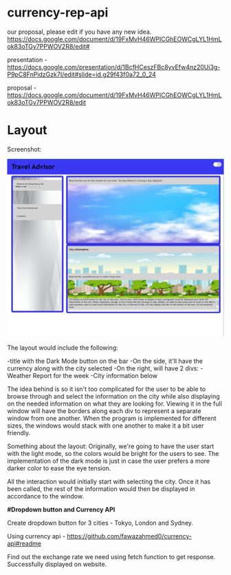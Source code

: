 # currency-rep-api

our proposal, please edit if you have any new idea.
https://docs.google.com/document/d/19FxMvH46WPICGhEOWCgLYL1HmLok83oTGy7PPWOV2R8/edit#

presentation - https://docs.google.com/presentation/d/1BcfHCeszFBc8yvEfw4nz20Ui3g-P9pC8FnPidzGzk7I/edit#slide=id.g29f43f0a72_0_24

proposal - https://docs.google.com/document/d/19FxMvH46WPICGhEOWCgLYL1HmLok83oTGy7PPWOV2R8/edit


# Layout

Screenshot:

![Screenshot Layout](https://github.com/elopez08/currency-rep-api/blob/develop/assets/images/screenshot-layout.PNG)

The layout would include the following:

-title with the Dark Mode button on the bar
-On the side, it'll have the currency along with the city selected
-On the right, will have 2 divs:
    -Weather Report for the week
    -City information below

The idea behind is so it isn't too complicated for the user to be able to browse through and select the information on the city while also displaying on the needed information on what they are looking for.  Viewing it in the full window will have the borders along each div to represent a separate window from one another.  When the program is implemented for different sizes, the windows would stack with one another to make it a bit user friendly.

Something about the layout:  Originally, we're going to have the user start with the light mode, so the colors would be bright for the users to see.  The implementation of the dark mode is just in case the user prefers a more darker color to ease the eye tension.

All the interaction would initially start with selecting the city.  Once it has been called, the rest of the information would then be displayed in accordance to the window.


**#Dropdown button and Currency API**

Create dropdown button for 3 cities - Tokyo, London and Sydney.

Using currency api - https://github.com/fawazahmed0/currency-api#readme

Find out the exchange rate we need using fetch function to get response. Successfully displayed on website. 

